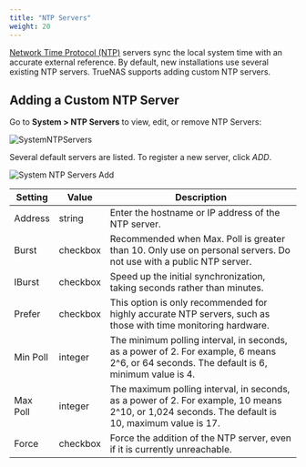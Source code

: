 ```yaml
---
title: "NTP Servers"
weight: 20
---
```


[Network Time Protocol (NTP)](https://datatracker.ietf.org/wg/ntp/about/) servers sync the local system time with an accurate external reference.
By default, new installations use several existing NTP servers.
TrueNAS supports adding custom NTP servers.

## Adding a Custom NTP Server

Go to **System > NTP Servers** to view, edit, or remove NTP Servers:

![SystemNTPServers](/images/CORE/12.0/SystemNTPServers.png "System NTP Servers")

Several default servers are listed.
To register a new server, click *ADD*.

![System NTP Servers Add](/images/CORE/12.0/SystemNTPServersAdd.png "System NTP Servers Add")

| Setting  | Value    | Description                                                                                                                                      |
|----------|----------|--------------------------------------------------------------------------------------------------------------------------------------------------|
| Address  | string   | Enter the hostname or IP address of the NTP server.                                                                                              |
| Burst    | checkbox | Recommended when Max. Poll is greater than 10. Only use on personal servers. Do not use with a public NTP server.                                |
| IBurst   | checkbox | Speed up the initial synchronization, taking seconds rather than minutes.                                                                        |
| Prefer   | checkbox | This option is only recommended for highly accurate NTP servers, such as those with time monitoring hardware.                                    |
| Min Poll | integer  | The minimum polling interval, in seconds, as a power of 2. For example, 6 means 2^6, or 64 seconds. The default is 6, minimum value is 4.        |
| Max Poll | integer  | The maximum polling interval, in seconds, as a power of 2. For example, 10 means 2^10, or 1,024 seconds. The default is 10, maximum value is 17. |
| Force    | checkbox | Force the addition of the NTP server, even if it is currently unreachable.                                                                       |
